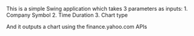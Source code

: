 This is a simple Swing application which takes 3 parameters as inputs: 1. Company Symbol 2. Time Duration 3. Chart type

And it outputs a chart using the finance.yahoo.com APIs